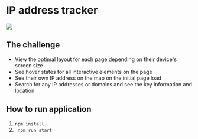 # IP address tracker


![](/public/img/currancyStand.jpeg.jpeg)
## The challenge

- View the optimal layout for each page depending on their device's screen size
- See hover states for all interactive elements on the page
- See their own IP address on the map on the initial page load
- Search for any IP addresses or domains and see the key information and location
## How to run application
1. `npm install`
2. ` npm run start`
